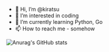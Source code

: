 - 👋 Hi, I’m @kiratsu
- 👀 I’m interested in coding
- 🌱 I’m currently learning Python, Go
- 📫 How to reach me - somehow

![Anurag's GitHub stats](https://github-readme-stats.vercel.app/api?username=kiratsu&show_icons=true&theme=tokyonight)
